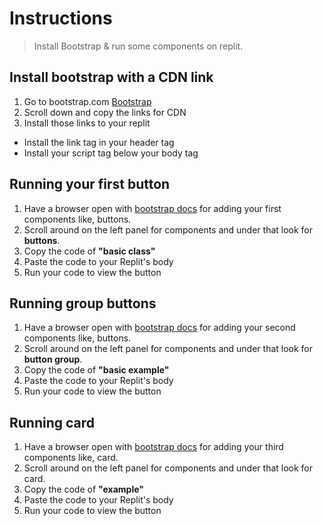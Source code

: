 # Instructions

> Install Bootstrap & run some components on replit.

## Install bootstrap with a CDN link
1. Go to bootstrap.com [Bootstrap](https://getbootstrap.com/)
2. Scroll down and copy the links for CDN
3. Install those links to your replit
  - Install the link tag in your header tag
  - Install your script tag below your body tag

## Running your first button
1. Have a browser open with [bootstrap docs](https://getbootstrap.com/docs/5.3/getting-started/introduction/) for adding your first components like, buttons.
2. Scroll around on the left panel for components and under that look for **buttons**.
3. Copy the code of **"basic class"**
4. Paste the code to your Replit's body
5. Run your code to view the button

## Running group buttons
1. Have a browser open with [bootstrap docs](https://getbootstrap.com/docs/5.3/getting-started/introduction/) for adding your second components like, buttons.
2. Scroll around on the left panel for components and under that look for **button group**.
3. Copy the code of **"basic example"**
4. Paste the code to your Replit's body
5. Run your code to view the button

## Running card
1. Have a browser open with [bootstrap docs](https://getbootstrap.com/docs/5.3/getting-started/introduction/) for adding your third components like, card.
2. Scroll around on the left panel for components and under that look for card.
3. Copy the code of **"example"**
4. Paste the code to your Replit's body
5. Run your code to view the button